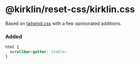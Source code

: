 # @kirklin/reset-css/kirklin.css

Based on [tailwind.css](./tailwind.css) with a few opinionated additions.

### Added

```css
html {
  scrollbar-gutter: stable;
}
```
